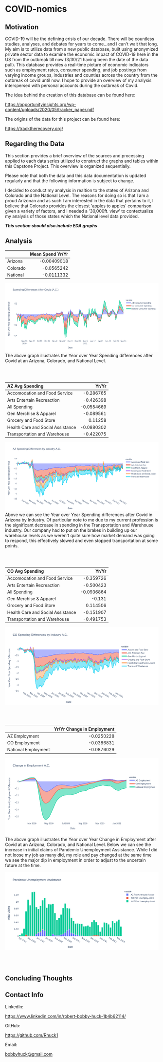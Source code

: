 # COVID-nomics

## Motivation

COVID-19 will be the defining crisis of our decade.  There will be countless studies, analyses, and debates for years to come...and I can't wait that long.  My aim is to utilize data from a new public database, built using anonymized private sector data to examine the economic impact of COVID-19 here in the US from the outbreak till now (3/30/21 having been the date of the data pull).  This database provides a real-time picture of economic indicators such as employment rates, consumer spending, and job postings from varying income groups, industries and counties across the country from the outbreak of covid until now. I hope to provide an overview of my analysis interspersed with personal accounts during the outbreak of Covid.  

The idea behind the creation of this database can be found here:

https://opportunityinsights.org/wp-content/uploads/2020/05/tracker_paper.pdf  

The origins of the data for this project can be found here:

https://tracktherecovery.org/

## Regarding the Data
This section provides a brief overview of the sources and processing applied to each data series utilized to construct the graphs and tables within this Capstone Project.  This overview is organized sequentially.

Please note that both the data and this data documentation is updated regularly and that the
following information is subject to change.



I decided to conduct my analysis in realtion to the states of Arizona and Colorado and the National Level.  The reasons for doing so is that I am a proud Arizonan and as such I am interested in the data that pertains to it, I believe that Colorado provides the closest 'apples to apples' comparison given a variety of factors, and I needed a '30,000ft. view' to contextualize my analysis of those states which the National level data provided.  

***This section should also include EDA graphs***

## Analysis

|                   |Mean Spend Yr/Yr  |
|:------------------|-----------------:|
| Arizona           |   -0.00409018    |
| Colorado          |   -0.0565242     |
| National          |   -0.0111332     |

![alt text](images/spending_diff_ac.png)  
The above graph illustrates the Year over Year Spending differences after Covid at an Arizona, Colorado, and National Level.  

<br/><br/>

| AZ Avg Spending                   |    Yr/Yr   |
|:----------------------------------|-----------:|
| Accomodation and Food Service     | -0.286765  |
| Arts Entertain Recreaction        | -0.426398  |
| All Spending                      | -0.0554669 |
| Gen Merchise & Apparel            | -0.089561  |
| Grocery and Food Store            |  0.11258   |
| Health Care and Social Assistance | -0.0880302 |
| Transportation and Warehouse      | -0.422075  |

![alt text](images/az_spend_diff_industry.png)  
Above we can see the Year over Year Spending differences after Covid in Arizona by Industry. Of particular note to me due to my current profession is the significant decrease in spending in the Transportation and Warehouse industry. Our company had to put on the brakes in building up our warehouse levels as we weren't quite sure how market demand was going to respond, this effectively slowed and even stopped transportation at some points.  

<br/><br/>

| CO Avg Spending                   |    Yr/Yr   |
|:----------------------------------|-----------:|
| Accomodation and Food Service     | -0.359726  |
| Arts Entertain Recreaction        | -0.500423  |
| All Spending                      | -0.0936864 |
| Gen Merchise & Apparel            | -0.131     |
| Grocery and Food Store            |  0.114506  |
| Health Care and Social Assistance | -0.151907  |
| Transportation and Warehouse      | -0.491753  |

![alt text](images/co_spend_diff_industry.png)  

<br/><br/>

|                     | Yr/Yr Change in Employment |
|:--------------------|---------------------------:|
| AZ Employment       |        -0.0250228          |
| CO Employment       |        -0.0386831          |
| National Employment |        -0.0876029          |

![alt text](images/employ_change.png)  
The above graph illustrates the Year over Year Change in Employment after Covid at an Arizona, Colorado, and National Level. Below we can see the increase in initial claims of Pandemic Unemployment Assistance. While I did not loose my job as many did, my role and pay changed at the same time we see the major dip in employment in order to adjust to the uncertain future at the time.  

![alt text](images/pan_unemploy_assist.png) 

<br/><br/>



## Concluding Thoughts


## Contact Info


   LinkedIn: 
    
   https://www.linkedin.com/in/robert-bobby-huck-1b4b62114/

   GitHub:
    
   https://github.com/Rhuck1
    
   Email:
    
   bobbyhuck@gmail.com
    


